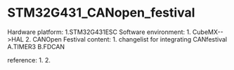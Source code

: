 # STM32G431_CANopen_festival
Hardware platform:
    1.STM32G431ESC
Software environment:
    1. CubeMX-->HAL
    2. CANOpen Festival
content:
    1. changelist for integrating CANfestival
      A.TIMER3
      B.FDCAN
    

reference: 
      1. 
      2.
